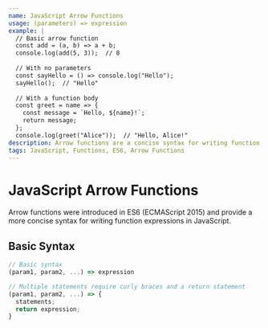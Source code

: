 ```yaml
---
name: JavaScript Arrow Functions
usage: (parameters) => expression
example: |
  // Basic arrow function
  const add = (a, b) => a + b;
  console.log(add(5, 3));  // 8
  
  // With no parameters
  const sayHello = () => console.log("Hello");
  sayHello();  // "Hello"
  
  // With a function body
  const greet = name => {
    const message = `Hello, ${name}!`;
    return message;
  };
  console.log(greet("Alice"));  // "Hello, Alice!"
description: Arrow functions are a concise syntax for writing function expressions in JavaScript. They have implicit returns when using expressions and don't bind their own this value.
tags: JavaScript, Functions, ES6, Arrow Functions
---
```


# JavaScript Arrow Functions

Arrow functions were introduced in ES6 (ECMAScript 2015) and provide a more concise syntax for writing function expressions in JavaScript.

## Basic Syntax

```javascript
// Basic syntax
(param1, param2, ...) => expression

// Multiple statements require curly braces and a return statement
(param1, param2, ...) => {
  statements;
  return expression;
}
